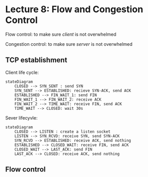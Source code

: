 # Lecture 8: Flow and Congestion Control

Flow control: to make sure *client* is not overwhelmed

Congestion control: to make sure *server* is not overwhelmed

## TCP establishment
Client life cycle: 
```mermaid
stateDiagram
    CLOSED --> SYN_SENT : send SYN
    SYN_SENT --> ESTABLISHED: recieve SYN-ACK, send ACK
    ESTABLISHED --> FIN_WAIT_1: send FIN
    FIN_WAIT_1 --> FIN_WAIT_2: receive ACK
    FIN_WAIT_2 --> TIME_WAIT: receive FIN, send ACK
    TIME_WAIT --> CLOSED: wait 30s
```
Sever lifecyvle:

```mermaid
stateDiagram
    CLOSED --> LISTEN : create a listen socket
    LISTEN --> SYN_RCVD: receive SYN, send SYN-ACK
    SYN_RCVD --> ESTABLISHED: receive ACK, send nothing
    ESTABLISHED --> CLOSED_WAIT: receive FIN, send ACK
    CLOSED_WAIT --> LAST_ACK: send FIN
    LAST_ACK --> CLOSED: receive ACK, send nothing
```

## Flow control
